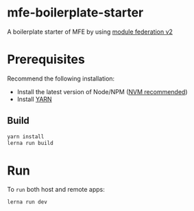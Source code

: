 # mfe-boilerplate-starter

A boilerplate starter of MFE by using [module federation v2](https://module-federation.io/blog/announcement.html)

# Prerequisites

Recommend the following installation:

- Install the latest version of Node/NPM ([NVM recommended](https://github.com/nvm-sh/nvm))
- Install [YARN](https://classic.yarnpkg.com/lang/en/)

## Build

```bash
yarn install
lerna run build
```

# Run

To `run` both host and remote apps:

```bash
lerna run dev
```
